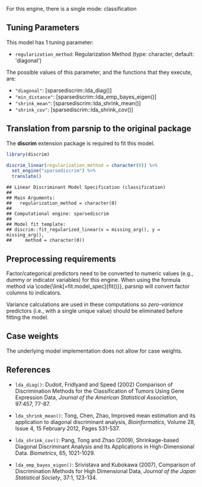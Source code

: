 


For this engine, there is a single mode: classification

## Tuning Parameters



This model has 1 tuning parameter:

- `regularization_method`: Regularization Method (type: character, default: 'diagonal')

The possible values of this parameter, and the functions that they execute, are:

* `"diagonal"`: [sparsediscrim::lda_diag()]
* `"min_distance"`: [sparsediscrim::lda_emp_bayes_eigen()]
* `"shrink_mean"`: [sparsediscrim::lda_shrink_mean()]
* `"shrink_cov"`: [sparsediscrim::lda_shrink_cov()]

## Translation from parsnip to the original package

The **discrim** extension package is required to fit this model.


```r
library(discrim)

discrim_linear(regularization_method = character(0)) %>% 
  set_engine("sparsediscrim") %>% 
  translate()
```

```
## Linear Discriminant Model Specification (classification)
## 
## Main Arguments:
##   regularization_method = character(0)
## 
## Computational engine: sparsediscrim 
## 
## Model fit template:
## discrim::fit_regularized_linear(x = missing_arg(), y = missing_arg(), 
##     method = character(0))
```

## Preprocessing requirements


Factor/categorical predictors need to be converted to numeric values (e.g., dummy or indicator variables) for this engine. When using the formula method via \\code{\\link[=fit.model_spec]{fit()}}, parsnip will convert factor columns to indicators.


Variance calculations are used in these computations so _zero-variance_ predictors (i.e., with a single unique value) should be eliminated before fitting the model. 



## Case weights


The underlying model implementation does not allow for case weights. 

## References


 - `lda_diag()`: Dudoit, Fridlyand and Speed (2002) Comparison of Discrimination Methods for the Classification of Tumors Using Gene Expression Data, _Journal of the American Statistical Association_, 97:457, 77-87. 
 
 - `lda_shrink_mean()`: Tong, Chen, Zhao, Improved mean estimation and its application to diagonal discriminant analysis, _Bioinformatics_, Volume 28, Issue 4, 15 February 2012, Pages 531-537.
 
 - `lda_shrink_cov()`: Pang, Tong and Zhao (2009), Shrinkage-based Diagonal Discriminant Analysis and Its Applications in High-Dimensional Data. _Biometrics_, 65, 1021-1029.

 - `lda_emp_bayes_eigen()`: Srivistava and Kubokawa (2007), Comparison of Discrimination Methods for High Dimensional Data, _Journal of the Japan Statistical Society_, 37:1, 123-134. 

